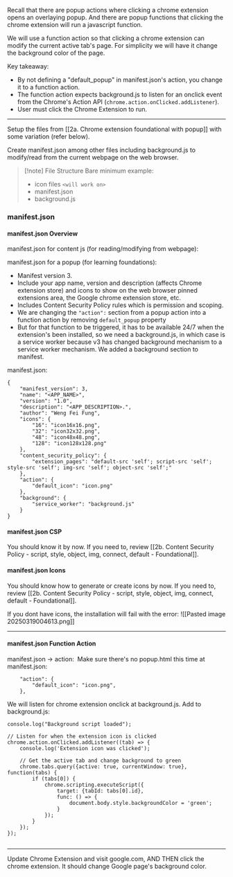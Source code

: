 Recall that there are popup actions where clicking a chrome extension opens an overlaying popup. And there are popup functions that clicking the chrome extension will run a javascript function.

We will use a function action so that clicking a chrome extension can modify the current active tab's page. For simplicity we will have it change the background color of the page.

Key takeaway:
- By not defining a "default_popup" in manifest.json's action, you change it to a function action.
- The function action expects background.js to listen for an onclick event from the Chrome's Action API (`chrome.action.onClicked.addListener`).
- User must click the Chrome Extension to run.

---

Setup the files from [[2a. Chrome extension foundational with popup]] with some variation (refer below).

Create manifest.json among other files including background.js to modify/read from the current webpage on the web browser.

>[!note] File Structure
>Bare minimum example:
> - icon files `<will work on>`
> - manifest.json
> - background.js
> 

### manifest.json

#### manifest.json Overview

manifest.json for content js (for reading/modifying from webpage):

manifest.json for a popup (for learning foundations):
- Manifest version 3.
- Include your app name, version and description (affects Chrome extension store) and icons to show on the web browser pinned extensions area, the Google chrome extension store, etc.
- Includes Content Security Policy rules which is permission and scoping.
- We are changing the `"action":` section from a popup action into a function action by removing `default_popup` property
- But for that function to be triggered, it has to be available 24/7 when the extension's been installed, so we need a background.js, in which case is a service worker because v3 has changed background mechanism to a service worker mechanism. We added a background section to manifest.

manifest.json:
```
{  
    "manifest_version": 3,  
    "name": "<APP_NAME>",  
    "version": "1.0",  
    "description": "<APP_DESCRIPTION>.",  
    "author": "Weng Fei Fung",
    "icons": {  
        "16": "icon16x16.png",  
        "32": "icon32x32.png",  
        "48": "icon48x48.png",  
        "128": "icon128x128.png"  
    },
    "content_security_policy": {  
        "extension_pages": "default-src 'self'; script-src 'self'; style-src 'self'; img-src 'self'; object-src 'self';"
    },
    "action": {  
        "default_icon": "icon.png"
    },
    "background": {
	    "service_worker": "background.js"
    }
}
```
#### manifest.json CSP

You should know it by now. If you need to, review [[2b. Content Security Policy - script, style, object, img, connect, default - Foundational]].

#### manifest.json Icons

You should know how to generate or create icons by now. If you need to, review [[2b. Content Security Policy - script, style, object, img, connect, default - Foundational]]. 

If you dont have icons, the installation will fail with the error:
![[Pasted image 20250319004613.png]]

---
#### manifest.json Function Action

manifest.json → action: 
Make sure there's no popup.html this time at manifest.json:

```
    "action": {  
        "default_icon": "icon.png",
    },
```


We will listen for chrome extension onclick at background.js. Add to background.js:
```
console.log("Background script loaded");

// Listen for when the extension icon is clicked
chrome.action.onClicked.addListener((tab) => {
    console.log('Extension icon was clicked');

    // Get the active tab and change background to green
    chrome.tabs.query({active: true, currentWindow: true}, function(tabs) {
        if (tabs[0]) {
            chrome.scripting.executeScript({
                target: {tabId: tabs[0].id},
                func: () => {
                    document.body.style.backgroundColor = 'green';
                }
            });
        }
    });
});


```

---

Update Chrome Extension and visit google.com, AND THEN click the chrome extension. It should change Google page's background color.